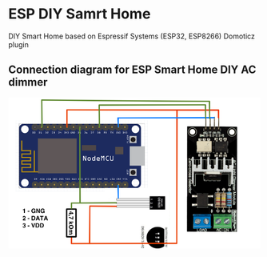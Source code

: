 # ESP DIY Samrt Home
DIY Smart Home based on Espressif Systems (ESP32, ESP8266) Domoticz plugin

## Connection diagram for ESP Smart Home DIY AC dimmer

![connection diagram](https://github.com/Whilser/ESP-DIY-Samrt-Home/raw/master/images/ESPDIYSmartHome.png)
